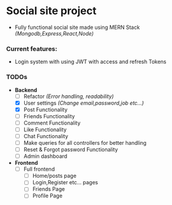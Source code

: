 # Social site project

- Fully functional social site made using MERN Stack _(Mongodb,Express,React,Node)_

### Current features:

- Login system with using JWT with access and refresh Tokens

### TODOs

- **Backend**
  - [ ] Refactor _(Error handling, readability)_
  - [x] User settings _(Change email,password,job etc...)_
  - [x] Post Functionality
  - [ ] Friends Functionality
  - [ ] Comment Functionality
  - [ ] Like Functionality
  - [ ] Chat Functionality
  - [ ] Make queries for all controllers for better handling
  - [ ] Reset & Forgot password Functionality
  - [ ] Admin dashboard
- **Frontend**
  - [ ] Full frontend
    - [ ] Home/posts page
    - [ ] Login,Register etc... pages
    - [ ] Friends Page
    - [ ] Profile Page
